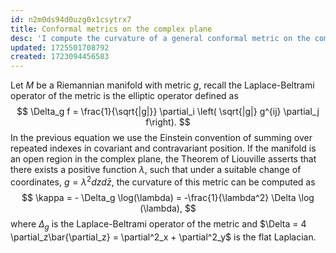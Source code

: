 ```yaml
---
id: n2m0ds94d0uzg0x1csytrx7
title: Conformal metrics on the complex plane
desc: 'I compute the curvature of a general conformal metric on the complex plane'
updated: 1725501708792
created: 1723094456583
---
```


Let $M$ be a Riemannian manifold with metric $g$, recall the Laplace-Beltrami operator of the metric is the elliptic operator defined as
$$
\Delta_g f = \frac{1}{\sqrt{|g|}} \partial_i \left( \sqrt{|g|} g^{ij} \partial_j f\right).
$$
In the previous equation we use the Einstein convention of summing over repeated indexes in covariant and contravariant position. If the manifold is an open region in the complex plane, the Theorem of Liouville asserts that there exists a positive function $\lambda$, such that under a suitable change of coordinates,  $g = \lambda^2 dz d\bar{z}$, the curvature of this metric can be computed as
$$
\kappa = - \Delta_g \log(\lambda) = -\frac{1}{\lambda^2} \Delta \log (\lambda),
$$
where $\Delta_g$ is the Laplace-Beltrami operator of the metric and  $\Delta = 4 \partial_z\bar{\partial_z} = \partial^2_x + \partial^2_y$ is the flat Laplacian.  
